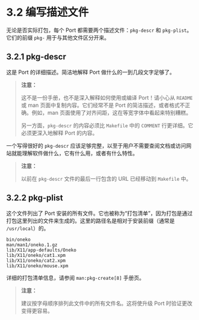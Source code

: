 # 3.2 编写描述文件

无论是否实际打包，每个 Port 都需要两个描述文件：`pkg-descr` 和 `pkg-plist`。它们的前缀 `pkg-` 用于与其他文件区分开来。

## 3.2.1 pkg-descr

这是 Port 的详细描述。简洁地解释 Port 做什么的一到几段文字足够了。

> **注意：**
>
> 这不是一份手册，也不是深入解释如何使用或编译 Port！请小心从 `README` 或 man 页面中复制内容。它们经常不是 Port 的简洁描述，或者格式不正确。例如，man 页面使用了对齐间距，这在等宽字体中看起来特别糟糕。
>
> 另一方面，`pkg-descr` 的内容必须比 `Makefile` 中的 `COMMENT` 行更详细。它必须更深入地解释 Port 的内容。

一个写得很好的 `pkg-descr` 应该足够完整，以至于用户不需要查阅文档或访问网站就能理解软件做什么，它有什么用，或者有什么特性。

> **注意：**
>
> 以前在 `pkg-descr` 文件的最后一行包含的 URL 已经移动到 `Makefile` 中。

## 3.2.2 pkg-plist

这个文件列出了 Port 安装的所有文件。它也被称为“打包清单”，因为打包是通过打包这里列出的文件来生成的。这里的路径名是相对于安装前缀（通常是 `/usr/local`）的。

```plaintext
bin/oneko
man/man1/oneko.1.gz
lib/X11/app-defaults/Oneko
lib/X11/oneko/cat1.xpm
lib/X11/oneko/cat2.xpm
lib/X11/oneko/mouse.xpm
```

详细的打包清单信息，请参阅 `man:pkg-create[8]` 手册页。

> **注意：**
>
> 建议按字母顺序排列此文件中的所有文件名。这将使升级 Port 时验证更改变得更容易。

